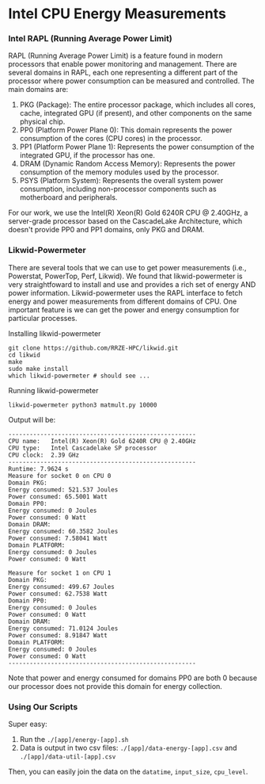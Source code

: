 # Intel CPU Energy Measurements

### Intel RAPL (Running Average Power Limit)
RAPL (Running Average Power Limit) is a feature found in modern processors that enable power monitoring and management. There are several domains in RAPL, each one representing a different part of the processor where power consumption can be measured and controlled. The main domains are:

1. PKG (Package): The entire processor package, which includes all cores, cache, integrated GPU (if present), and other components on the same physical chip.
2. PP0 (Platform Power Plane 0): This domain represents the power consumption of the cores (CPU cores) in the processor.
3. PP1 (Platform Power Plane 1): Represents the power consumption of the integrated GPU, if the processor has one.
4. DRAM (Dynamic Random Access Memory): Represents the power consumption of the memory modules used by the processor.
5. PSYS (Platform System): Represents the overall system power consumption, including non-processor components such as motherboard and peripherals.

For our work, we use the Intel(R) Xeon(R) Gold 6240R CPU @ 2.40GHz, a server-grade processor based on the CascadeLake Architecture, which doesn't provide PP0 and PP1 domains, only PKG and DRAM. 

### Likwid-Powermeter

There are several tools that we can use to get power measurements (i.e., Powerstat, PowerTop, Perf, Likwid). We found that likwid-powermeter is very straightfoward to install and use and provides a rich set of energy AND power information. Likwid-powermeter uses the RAPL interface to fetch energy and power measurements from different domains of CPU. One important feature is we can get the power and energy consumption for particular processes. 

Installing likwid-powermeter
```
git clone https://github.com/RRZE-HPC/likwid.git
cd likwid
make
sudo make install
which likwid-powermeter # should see ...
```

Running likwid-powermeter
```
likwid-powermeter python3 matmult.py 10000
```

Output will be:
```
-----------------------------------------------------
CPU name:	Intel(R) Xeon(R) Gold 6240R CPU @ 2.40GHz
CPU type:	Intel Cascadelake SP processor
CPU clock:	2.39 GHz
-----------------------------------------------------
Runtime: 7.9624 s
Measure for socket 0 on CPU 0
Domain PKG:
Energy consumed: 521.537 Joules
Power consumed: 65.5001 Watt
Domain PP0:
Energy consumed: 0 Joules
Power consumed: 0 Watt
Domain DRAM:
Energy consumed: 60.3582 Joules
Power consumed: 7.58041 Watt
Domain PLATFORM:
Energy consumed: 0 Joules
Power consumed: 0 Watt

Measure for socket 1 on CPU 1
Domain PKG:
Energy consumed: 499.67 Joules
Power consumed: 62.7538 Watt
Domain PP0:
Energy consumed: 0 Joules
Power consumed: 0 Watt
Domain DRAM:
Energy consumed: 71.0124 Joules
Power consumed: 8.91847 Watt
Domain PLATFORM:
Energy consumed: 0 Joules
Power consumed: 0 Watt
-----------------------------------------------------
```
Note that power and energy consumed for domains PP0 are both 0 because our processor does not provide this domain for energy collection.

### Using Our Scripts
Super easy:
1. Run the `./[app]/energy-[app].sh`
2. Data is output in two csv files: `./[app]/data-energy-[app].csv` and `./[app]/data-util-[app].csv`

Then, you can easily join the data on the `datatime`, `input_size`, `cpu_level`.


